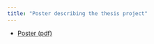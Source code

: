 ```yaml
---
title: "Poster describing the thesis project"
---
```


+ [Poster (pdf)]({{site.baseurl}}/assets/files/poster.pdf)
